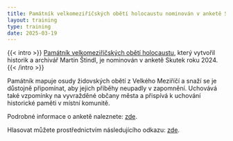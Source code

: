 ```yaml
---
title: Památník velkomeziříčských obětí holocaustu nominován v anketě Skutek roku 2024
layout: training
type: training
date: 2025-03-19
---
```


{{< intro >}}
[Památník velkomeziříčských obětí holocaustu](https://pamatnikholocaustu.velkemezirici.cz/), který vytvořil historik a archivář Martin Štindl, je nominován v anketě Skutek roku 2024.
{{< /intro >}}

Památník mapuje osudy židovských obětí z Velkého Meziříčí a snaží se je důstojně připomínat, aby jejich příběhy neupadly v zapomnění. Uchovává také vzpomínky na vyvražděné občany města a přispívá k uchování historické paměti v místní komunitě.

Podrobné informace o anketě naleznete: [zde](https://www.velkomeziricsko.cz/vsehochut/13679-hlasujte-pro-mimoradne-velkomeziricske-pociny/).

Hlasovat můžete prostřednictvím následujícího odkazu: [zde](https://extranet.kr-vysocina.cz/skutek-roku/).

